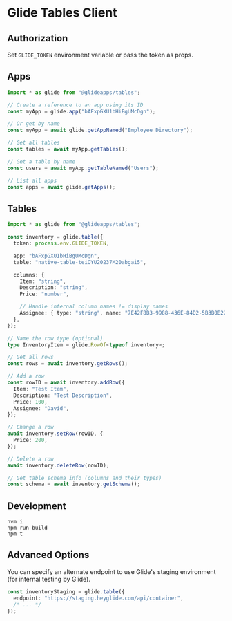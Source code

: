 # Glide Tables Client

## Authorization

Set `GLIDE_TOKEN` environment variable or pass the token as props.

## Apps

```ts
import * as glide from "@glideapps/tables";

// Create a reference to an app using its ID
const myApp = glide.app("bAFxpGXU1bHiBgUMcDgn");

// Or get by name
const myApp = await glide.getAppNamed("Employee Directory");

// Get all tables
const tables = await myApp.getTables();

// Get a table by name
const users = await myApp.getTableNamed("Users");

// List all apps
const apps = await glide.getApps();
```

## Tables

```ts
import * as glide from "@glideapps/tables";

const inventory = glide.table({
  token: process.env.GLIDE_TOKEN,

  app: "bAFxpGXU1bHiBgUMcDgn",
  table: "native-table-teiOYU20237M20abgai5",

  columns: {
    Item: "string",
    Description: "string",
    Price: "number",

    // Handle internal column names != display names
    Assignee: { type: "string", name: "7E42F8B3-9988-436E-84D2-5B3B0B22B21F" },
  },
});

// Name the row type (optional)
type InventoryItem = glide.RowOf<typeof inventory>;

// Get all rows
const rows = await inventory.getRows();

// Add a row
const rowID = await inventory.addRow({
  Item: "Test Item",
  Description: "Test Description",
  Price: 100,
  Assignee: "David",
});

// Change a row
await inventory.setRow(rowID, {
  Price: 200,
});

// Delete a row
await inventory.deleteRow(rowID);

// Get table schema info (columns and their types)
const schema = await inventory.getSchema();
```

## Development

```shell
nvm i
npm run build
npm t
```

## Advanced Options

You can specify an alternate endpoint to use Glide's staging environment (for internal testing by Glide).

```ts
const inventoryStaging = glide.table({
  endpoint: "https://staging.heyglide.com/api/container",
  /* ... */
});
```
